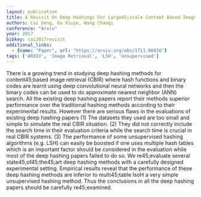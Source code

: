 ```yaml
---
layout: publication
title: A Revisit On Deep Hashings For Large45;scale Content Based Image Retrieval
authors: Cai Deng, Gu Xiuye, Wang Chaoqi
conference: "Arxiv"
year: 2017
bibkey: cai2017revisit
additional_links:
  - {name: "Paper", url: "https://arxiv.org/abs/1711.06016"}
tags: ['ARXIV', 'Image Retrieval', 'LSH', 'Unsupervised']
---
```

There is a growing trend in studying deep hashing methods for content45;based image retrieval (CBIR) where hash functions and binary codes are learnt using deep convolutional neural networks and then the binary codes can be used to do approximate nearest neighbor (ANN) search. All the existing deep hashing papers report their methods superior performance over the traditional hashing methods according to their experimental results. However there are serious flaws in the evaluations of existing deep hashing papers (1) The datasets they used are too small and simple to simulate the real CBIR situation. (2) They did not correctly include the search time in their evaluation criteria while the search time is crucial in real CBIR systems. (3) The performance of some unsupervised hashing algorithms (e.g. LSH) can easily be boosted if one uses multiple hash tables which is an important factor should be considered in the evaluation while most of the deep hashing papers failed to do so. We re45;evaluate several state45;of45;the45;art deep hashing methods with a carefully designed experimental setting. Empirical results reveal that the performance of these deep hashing methods are inferior to multi45;table IsoH a very simple unsupervised hashing method. Thus the conclusions in all the deep hashing papers should be carefully re45;examined.
